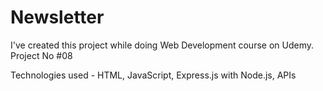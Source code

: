 # Newsletter

I've created this project while doing Web Development course on Udemy. Project No #08

Technologies used - HTML, JavaScript, Express.js with Node.js, APIs
